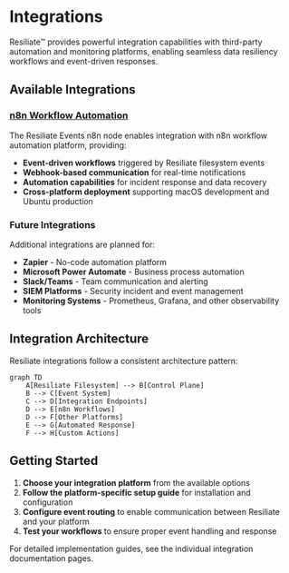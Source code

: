 # Integrations

Resiliate™ provides powerful integration capabilities with third-party automation and monitoring platforms, enabling seamless data resiliency workflows and event-driven responses.

## Available Integrations

### [n8n Workflow Automation](n8n/README.md)

The Resiliate Events n8n node enables integration with n8n workflow automation platform, providing:

- **Event-driven workflows** triggered by Resiliate filesystem events
- **Webhook-based communication** for real-time notifications  
- **Automation capabilities** for incident response and data recovery
- **Cross-platform deployment** supporting macOS development and Ubuntu production

### Future Integrations

Additional integrations are planned for:

- **Zapier** - No-code automation platform
- **Microsoft Power Automate** - Business process automation
- **Slack/Teams** - Team communication and alerting
- **SIEM Platforms** - Security incident and event management
- **Monitoring Systems** - Prometheus, Grafana, and other observability tools

## Integration Architecture

Resiliate integrations follow a consistent architecture pattern:

```mermaid
graph TD
    A[Resiliate Filesystem] --> B[Control Plane]
    B --> C[Event System]
    C --> D[Integration Endpoints]
    D --> E[n8n Workflows]
    D --> F[Other Platforms]
    E --> G[Automated Response]
    F --> H[Custom Actions]
```

## Getting Started

1. **Choose your integration platform** from the available options
2. **Follow the platform-specific setup guide** for installation and configuration
3. **Configure event routing** to enable communication between Resiliate and your platform
4. **Test your workflows** to ensure proper event handling and response

For detailed implementation guides, see the individual integration documentation pages.
